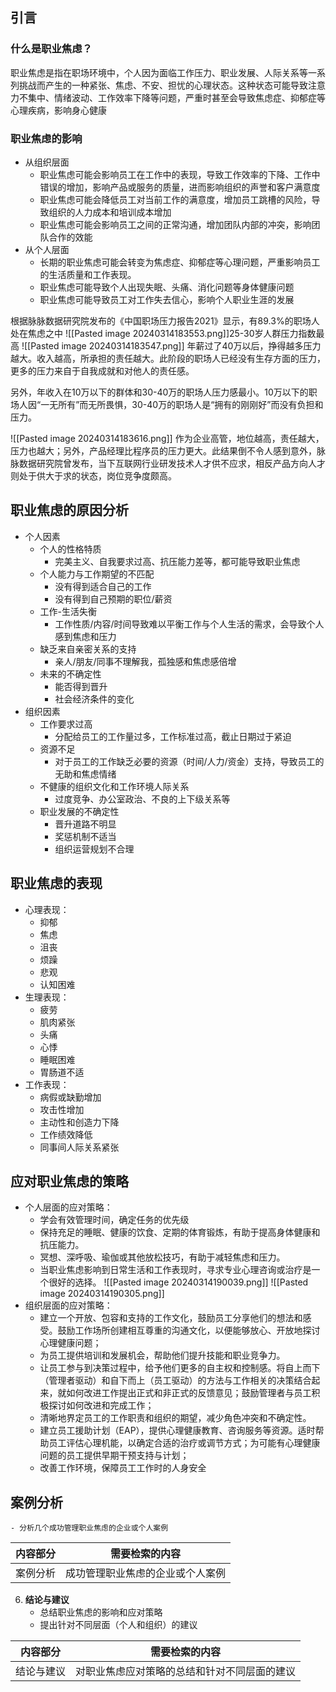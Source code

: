## 引言
### 什么是职业焦虑？
职业焦虑是指在职场环境中，个人因为面临工作压力、职业发展、人际关系等一系列挑战而产生的一种紧张、焦虑、不安、担忧的心理状态。这种状态可能导致注意力不集中、情绪波动、工作效率下降等问题，严重时甚至会导致焦虑症、抑郁症等心理疾病，影响身心健康

### 职业焦虑的影响
- 从组织层面
	- 职业焦虑可能会影响员工在工作中的表现，导致工作效率的下降、工作中错误的增加，影响产品或服务的质量，进而影响组织的声誉和客户满意度
	- 职业焦虑可能会降低员工对当前工作的满意度，增加员工跳槽的风险，导致组织的人力成本和培训成本增加
	- 职业焦虑可能会影响员工之间的正常沟通，增加团队内部的冲突，影响团队合作的效能
- 从个人层面
	- 长期的职业焦虑可能会转变为焦虑症、抑郁症等心理问题，严重影响员工的生活质量和工作表现。
	- 职业焦虑可能导致个人出现失眠、头痛、消化问题等身体健康问题
	- 职业焦虑可能导致员工对工作失去信心，影响个人职业生涯的发展

根据脉脉数据研究院发布的《中国职场压力报告2021》显示，有89.3%的职场人处在焦虑之中
![[Pasted image 20240314183553.png]]25-30岁人群压力指数最高
![[Pasted image 20240314183547.png]]
年薪过了40万以后，挣得越多压力越大。收入越高，所承担的责任越大。此阶段的职场人已经没有生存方面的压力，更多的压力来自于自我成就和对他人的责任感。

另外，年收入在10万以下的群体和30-40万的职场人压力感最小。10万以下的职场人因“一无所有”而无所畏惧，30-40万的职场人是“拥有的刚刚好”而没有负担和压力。

![[Pasted image 20240314183616.png]]
作为企业高管，地位越高，责任越大，压力也越大；另外，产品经理比程序员的压力更大。此结果倒不令人感到意外，脉脉数据研究院曾发布，当下互联网行业研发技术人才供不应求，相反产品方向人才则处于供大于求的状态，岗位竞争度颇高。
## 职业焦虑的原因分析
- 个人因素
	- 个人的性格特质
		- 完美主义、自我要求过高、抗压能力差等，都可能导致职业焦虑
	- 个人能力与工作期望的不匹配
		- 没有得到适合自己的工作
		- 没有得到自己预期的职位/薪资
	- 工作-生活失衡
		- 工作性质/内容/时间导致难以平衡工作与个人生活的需求，会导致个人感到焦虑和压力
	- 缺乏来自亲密关系的支持
		- 亲人/朋友/同事不理解我，孤独感和焦虑感倍增
	- 未来的不确定性
		- 能否得到晋升
		- 社会经济条件的变化
- 组织因素
	- 工作要求过高
		- 分配给员工的工作量过多，工作标准过高，截止日期过于紧迫
	- 资源不足
		- 对于员工的工作缺乏必要的资源（时间/人力/资金）支持，导致员工的无助和焦虑情绪
	- 不健康的组织文化和工作环境人际关系
		- 过度竞争、办公室政治、不良的上下级关系等
	- 职业发展的不确定性
		- 晋升道路不明显
		- 奖惩机制不适当
		- 组织运营规划不合理
## 职业焦虑的表现
- 心理表现：
	- 抑郁
	- 焦虑
	- 沮丧
	- 烦躁
	- 悲观
	- 认知困难
- 生理表现：
	- 疲劳
	- 肌肉紧张
	- 头痛
	- 心悸
	- 睡眠困难
	- 胃肠道不适
- 工作表现：
	- 病假或缺勤增加
	- 攻击性增加
	- 主动性和创造力下降
	- 工作绩效降低
	- 同事间人际关系紧张

## 应对职业焦虑的策略
- 个人层面的应对策略：
	- 学会有效管理时间，确定任务的优先级
	- 保持充足的睡眠、健康的饮食、定期的体育锻炼，有助于提高身体健康和抗压能力。
	- 冥想、深呼吸、瑜伽或其他放松技巧，有助于减轻焦虑和压力。
	- 当职业焦虑影响到日常生活和工作表现时，寻求专业心理咨询或治疗是一个很好的选择。
![[Pasted image 20240314190039.png]]
![[Pasted image 20240314190305.png]]
-  组织层面的应对策略：
	- 建立一个开放、包容和支持的工作文化，鼓励员工分享他们的想法和感受。鼓励工作场所创建相互尊重的沟通文化，以便能够放心、开放地探讨心理健康问题；
	- 为员工提供培训和发展机会，帮助他们提升技能和职业竞争力。
	- 让员工参与到决策过程中，给予他们更多的自主权和控制感。将自上而下（管理者驱动）和自下而上（员工驱动）的方法与工作相关的决策结合起来，就如何改进工作提出正式和非正式的反馈意见；鼓励管理者与员工积极探讨如何改进和完成工作；
	- 清晰地界定员工的工作职责和组织的期望，减少角色冲突和不确定性。
	- 建立员工援助计划（EAP），提供心理健康教育、咨询服务等资源。适时帮助员工评估心理机能，以确定合适的治疗或调节方式；为可能有心理健康问题的员工提供早期干预支持与计划；
	- 改善工作环境，保障员工工作时的人身安全


## 案例分析
    - 分析几个成功管理职业焦虑的企业或个人案例

|内容部分|需要检索的内容|
|---|---|
|案例分析|成功管理职业焦虑的企业或个人案例|

6. **结论与建议**
    - 总结职业焦虑的影响和应对策略
    - 提出针对不同层面（个人和组织）的建议

| 内容部分  | 需要检索的内容                |
| ----- | ---------------------- |
| 结论与建议 | 对职业焦虑应对策略的总结和针对不同层面的建议 |